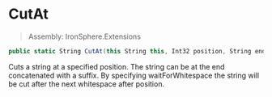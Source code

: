 ﻿

# CutAt

> Assembly: IronSphere.Extensions

```csharp
public static String CutAt(this String this, Int32 position, String endConcat, Boolean waitForWhitespace = false)
```

Cuts a string at a specified position. The string can be at the end concatenated with a suffix. By specifying waitForWhitespace the string will be cut after the next whitespace after position.

